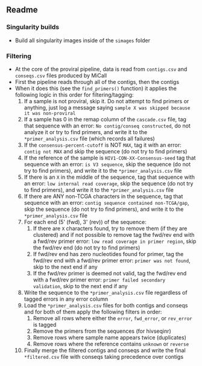 ## Readme

### Singularity builds
* Build all singularity images inside of the `simages` folder

### Filtering
* At the core of the proviral pipeline, data is read from `contigs.csv` and `conseqs.csv` files produced by MiCall
* First the pipeline reads through all of the contigs, then the contigs
* When it does this (see the `find_primers()` function) it applies the following logic in this order for filtering/tagging:
  1. If a sample is not proviral, skip it. Do not attempt to find primers or anything, just log a message saying `sample X was skipped because it was non-proviral`
  2. If a sample has 0 in the remap column of the `cascade.csv` file, tag that sequence with an error: `No contig/conseq constructed`, do not analyze it or try to find primers, and write it to the `*primer_analysis.csv` file (which records all failures)
  3. If the `consensus-percent-cutoff` is NOT `MAX`, tag it with an error: `contig not MAX` and skip the sequence (do not try to find primers)
  4. If the reference of the sample is `HIV1-CON-XX-Consensus-seed` tag that sequence with an error: `is V3 sequence`, skip the sequence (do not try to find primers), and write it to the `*primer_analysis.csv` file
  5. If there is an `X` in the middle of the sequence, tag that sequence with an error: `low internal read coverage`, skip the sequence (do not try to find primers), and write it to the `*primer_analysis.csv` file
  6. If there are ANY non-TCGA characters in the sequence, tag that sequence with an error: `contig sequence contained non-TCGA/gap`, skip the sequence (do not try to find primers), and write it to the `*primer_analysis.csv` file
  7. For each end (5' (fwd), 3' (rev)) of the sequence:
     1. If there are `X` characters found, try to remove them (if they are clustered) and if not possible to remove tag the fwd/rev end with a fwd/rev primer error: `low read coverage in primer region`, skip the fwd/rev end (do not try to find primers)
     2. If fwd/rev end has zero nucleotides found for primer, tag the fwd/rev end with a fwd/rev primer error: `primer was not found`, skip to the next end if any
     3. If the fwd/rev primer is deemed not valid, tag the fwd/rev end with a fwd/rev primer error: `primer failed secondary validation`, skip to the next end if any
  8. Write the sequence to the `*primer_analysis.csv` file regardless of tagged errors in any error column
  9. Load the `*primer_analysis.csv` files for both contigs and conseqs and for both of them apply the following filters in order:
     1. Remove all rows where either the `error`, `fwd_error`, or `rev_error` is tagged
     2. Remove the primers from the sequences (for hivseqinr)
     3. Remove rows where sample name appears twice (duplicates)
     4. Remove rows where the reference contains `unknown` or `reverse`
  10. Finally merge the filtered contigs and conseqs and write the final `*filtered.csv` file with conseqs taking precedence over contigs
